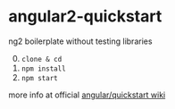 # angular2-quickstart
ng2 boilerplate without testing libraries

0. `clone & cd`
1. `npm install`
2. `npm start`

more info at official [angular/quickstart wiki](https://github.com/angular/quickstart)
